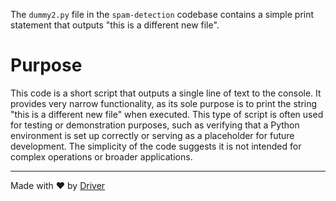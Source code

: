 <!--------------------------------------------------------------------------------->
<!-- IMPORTANT: This file is auto-generated by Driver (https://driver.ai). -------->
<!-- Manual edits may be overwritten on future commits. --------------------------->
<!--------------------------------------------------------------------------------->

The `dummy2.py` file in the `spam-detection` codebase contains a simple print statement that outputs "this is a different new file".

# Purpose
This code is a short script that outputs a single line of text to the console. It provides very narrow functionality, as its sole purpose is to print the string "this is a different new file" when executed. This type of script is often used for testing or demonstration purposes, such as verifying that a Python environment is set up correctly or serving as a placeholder for future development. The simplicity of the code suggests it is not intended for complex operations or broader applications.

---
Made with ❤️ by [Driver](https://www.driver.ai/)